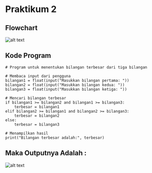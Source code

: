 # Praktikum 2

## Flowchart

![alt text](https://github.com/Raditraikh/praktikum7/blob/master/labspy2/flowchrt.JPG?raw=true)

## Kode Program

``````
# Program untuk menentukan bilangan terbesar dari tiga bilangan

# Membaca input dari pengguna
bilangan1 = float(input("Masukkan bilangan pertama: "))
bilangan2 = float(input("Masukkan bilangan kedua: "))
bilangan3 = float(input("Masukkan bilangan ketiga: "))

# Mencari bilangan terbesar
if bilangan1 >= bilangan2 and bilangan1 >= bilangan3:
    terbesar = bilangan1
elif bilangan2 >= bilangan1 and bilangan2 >= bilangan3:
    terbesar = bilangan2
else:
    terbesar = bilangan3

# Menampilkan hasil
print("Bilangan terbesar adalah:", terbesar)
``````

## Maka Outputnya Adalah :

![alt text](https://github.com/Raditraikh/praktikum7/blob/master/labspy2/hlabs2.JPG?raw=true)


